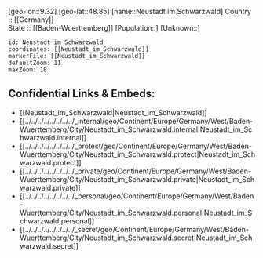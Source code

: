 ﻿---
location: [48.85,9.32] 
mapzoom: [7,12] 
mapmarker: city 
type: City
tags:
- geo/City


SpocWebEntityId: 32866
isDeleted: false
confidential: public

---
[geo-lon::9.32] 
[geo-lat::48.85] 
[name::Neustadt im Schwarzwald] 
Country :: [[Germany]]  
State :: [[Baden-Wuerttemberg]] 
[Population::] 
[Unknown::] 


```leaflet
id: Neustadt im Schwarzwald
coordinates: [[Neustadt_im_Schwarzwald]] 
markerFile: [[Neustadt_im_Schwarzwald]] 
defaultZoom: 11 
maxZoom: 18
```


## Confidential Links & Embeds: 
- [[Neustadt_im_Schwarzwald|Neustadt_im_Schwarzwald]]  
- [[../../../../../../../../_internal/geo/Continent/Europe/Germany/West/Baden-Wuerttemberg/City/Neustadt_im_Schwarzwald.internal|Neustadt_im_Schwarzwald.internal]] 
- [[../../../../../../../../_protect/geo/Continent/Europe/Germany/West/Baden-Wuerttemberg/City/Neustadt_im_Schwarzwald.protect|Neustadt_im_Schwarzwald.protect]] 
- [[../../../../../../../../_private/geo/Continent/Europe/Germany/West/Baden-Wuerttemberg/City/Neustadt_im_Schwarzwald.private|Neustadt_im_Schwarzwald.private]] 
- [[../../../../../../../../_personal/geo/Continent/Europe/Germany/West/Baden-Wuerttemberg/City/Neustadt_im_Schwarzwald.personal|Neustadt_im_Schwarzwald.personal]] 
- [[../../../../../../../../_secret/geo/Continent/Europe/Germany/West/Baden-Wuerttemberg/City/Neustadt_im_Schwarzwald.secret|Neustadt_im_Schwarzwald.secret]] 
